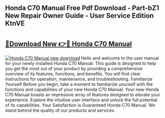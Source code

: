 ## Honda C70 Manual Free Pdf Download - Part-bZ1 New Repair Owner Guide - User Service Edition KtnVE

# <h2><a href="http://bc14461.oget.top/?id=Honda+C70+Manual">🔗Download New 👉🔴 Honda C70 Manual</a></h2>

[![Honda C70 Manual new download](https://i.imgur.com/5g1atiW.png)](http://bc14461.oget.top/?id=Honda+C70+Manual)
Hello and welcome to the user manual for your newly installed Honda C70 Manual. This guide is designed to help you get the most out of your product by providing a comprehensive overview of its features, functions, and benefits. You will find clear instructions for operation, maintenance, and troubleshooting. Familiarize Yourself Before you begin, take a moment to familiarize yourself with the functions and capabilities of your new Honda C70 Manual. Your new Honda C70 Manual boasts an impressive array of features designed to elevate your experience. Explore the intuitive user interface and unlock the full potential of its capabilities. Your Satisfaction is Guaranteed Honda C70 Manual. We stand behind the quality of our products and services.
